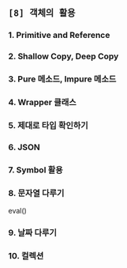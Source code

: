 ## `[8] 객체의 활용`
### 1. Primitive and Reference
### 2. Shallow Copy, Deep Copy
### 3. Pure 메소드, Impure 메소드
### 4. Wrapper 클래스
### 5. 제대로 타입 확인하기
### 6. JSON
### 7. Symbol 활용
### 8. 문자열 다루기
eval()
### 9. 날짜 다루기
### 10. 컬렉션